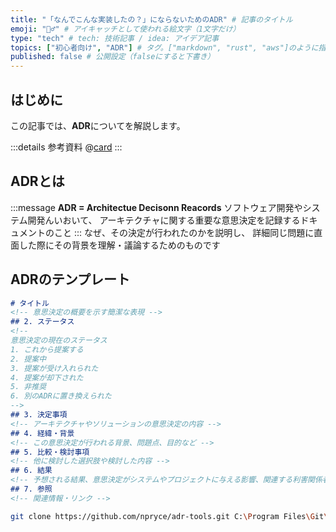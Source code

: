 ```yaml
---
title: "「なんでこんな実装したの？」にならないためのADR" # 記事のタイトル
emoji: "🤷‍♂️" # アイキャッチとして使われる絵文字（1文字だけ）
type: "tech" # tech: 技術記事 / idea: アイデア記事
topics: ["初心者向け", "ADR"] # タグ。["markdown", "rust", "aws"]のように指定する
published: false # 公開設定（falseにすると下書き）
---
```


## はじめに

この記事では、**ADR**についてを解説します。

:::details 参考資料
@[card](https://gihyo.jp/magazine/SD)
:::


## ADRとは
:::message
**ADR = Architectue Decisonn Reacords**
ソフトウェア開発やシステム開発んいおいて、
アーキテクチャに関する重要な意思決定を記録するドキュメントのこと
:::
なぜ、その決定が行われたのかを説明し、
詳細同じ問題に直面した際にその背景を理解・議論するためのものです



## ADRのテンプレート
```md
# タイトル
<!-- 意思決定の概要を示す簡潔な表現 -->
## 2. ステータス
<!--
意思決定の現在のステータス
1. これから提案する
2. 提案中
3. 提案が受け入れられた
4. 提案が却下された
5. 非推奨
6. 別のADRに置き換えられた
-->
## 3. 決定事項
<!-- アーキテクチャやソリューションの意思決定の内容 -->
## 4. 経緯・背景
<!-- この意思決定が行われる背景、問題点、目的など -->
## 5. 比較・検討事項
<!-- 他に検討した選択肢や検討した内容 -->
## 6. 結果
<!-- 予想される結果、意思決定がシステムやプロジェクトに与える影響、関連する利害関係者への影響 -->
## 7. 参照
<!-- 関連情報・リンク -->
```


```bash
git clone https://github.com/npryce/adr-tools.git C:\Program Files\Git\usr\bin
```
